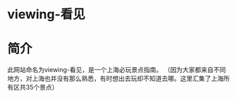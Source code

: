 # viewing-看见
# 简介
  此网站命名为viewing-看见，是一个上海必玩景点指南。
  （因为大家都来自不同地方，对上海也并没有那么熟悉，有时想出去玩却不知道去哪。这里汇集了上海所有区共35个景点）
